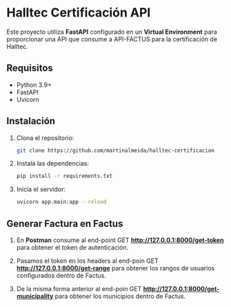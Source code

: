 # Halltec Certificación API

Este proyecto utiliza **FastAPI** configurado en un **Virtual Environment** para proporcionar una API que consume a API-FACTUS para la certificación de Halltec.

## Requisitos
- Python 3.9+
- FastAPI
- Uvicorn

## Instalación
1. Clona el repositorio:
   ```bash
   git clone https://github.com/martinalmeida/halltec-certificacion
   ```

2. Instala las dependencias:
    ```bash
    pip install -r requirements.txt
    ```

3. Inicia el servidor:
    ```bash
    uvicorn app.main:app --reload
    ```

## Generar Factura en Factus
1. En **Postman** consume al end-point GET **http://127.0.0.1:8000/get-token** para obtener el token de autenticación.

2. Pasamos el token en los headers al end-poin GET **http://127.0.0.1:8000/get-range** para obtener los rangos de usuarios configurados dentro de Factus.

2. De la misma forma anterior al end-poin GET **http://127.0.0.1:8000/get-municipality** para obtener los municipios dentro de Factus.